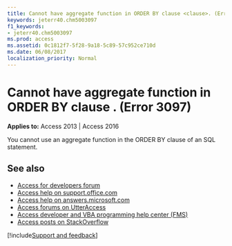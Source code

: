 ```yaml
---
title: Cannot have aggregate function in ORDER BY clause <clause>. (Error 3097)
keywords: jeterr40.chm5003097
f1_keywords:
- jeterr40.chm5003097
ms.prod: access
ms.assetid: 0c1812f7-5f28-9a18-5c89-57c952ce710d
ms.date: 06/08/2017
localization_priority: Normal
---
```



# Cannot have aggregate function in ORDER BY clause <clause>. (Error 3097)

  

**Applies to:** Access 2013 | Access 2016

You cannot use an aggregate function in the ORDER BY clause of an SQL statement.

## See also

- [Access for developers forum](https://social.msdn.microsoft.com/Forums/office/home?forum=accessdev)
- [Access help on support.office.com](https://support.office.com/search/results?query=Access)
- [Access help on answers.microsoft.com](https://answers.microsoft.com/)
- [Access forums on UtterAccess](https://www.utteraccess.com/forum/index.php?act=idx)
- [Access developer and VBA programming help center (FMS)](https://www.fmsinc.com/MicrosoftAccess/developer/)
- [Access posts on StackOverflow](https://stackoverflow.com/questions/tagged/ms-access)

[!include[Support and feedback](~/includes/feedback-boilerplate.md)]